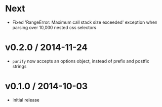 Next
===================

  * Fixed 'RangeError: Maximum call stack size exceeded' exception when parsing
    over 10,000 nested css selectors

v0.2.0 / 2014-11-24
===================

  * `purify` now accepts an options object, instead of prefix and postfix strings

v0.1.0 / 2014-10-03
===================

  * Initial release
